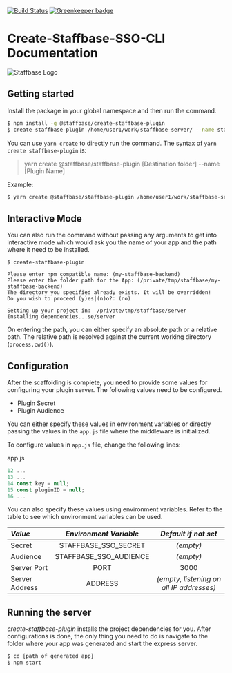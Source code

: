 [![Build Status](https://travis-ci.org/Staffbase/create-staffbase-plugin-nodejs.svg?branch=master)](https://travis-ci.org/Staffbase/create-staffbase-plugin-nodejs) [![Greenkeeper badge](https://badges.greenkeeper.io/Staffbase/create-staffbase-plugin-nodejs.svg)](https://greenkeeper.io/)

# Create-Staffbase-SSO-CLI Documentation
![Staffbase Logo](https://staffbase.com/wp-content/themes/staffbase-theme/img/logo-blau.svg)
## Getting started
Install the package in your global namespace and then run the command.

```bash
$ npm install -g @staffbase/create-staffbase-plugin
$ create-staffbase-plugin /home/user1/work/staffbase-server/ --name staffbase-sso-server
```

You can use `yarn create` to directly run the command. The syntax of `yarn create staffbase-plugin` is:
> yarn create @staffbase/staffbase-plugin [Destination folder] --name [Plugin Name]

Example:
```bash
$ yarn create @staffbase/staffbase-plugin /home/user1/work/staffbase-server/ --name staffbase-sso-server
```
## Interactive Mode
You can also run the command without passing any arguments to get into interactive
mode which would ask you the name of your app and the path where it need to be installed.
```
$ create-staffbase-plugin

Please enter npm compatible name: (my-staffbase-backend)
Please enter the folder path for the App: (/private/tmp/staffbase/my-staffbase-backend)
The directory you specified already exists. It will be overridden!
Do you wish to proceed (y)es|(n)o?: (no)

Setting up your project in:  /private/tmp/staffbase/server
Installing dependencies...se/server
```

On entering the path, you can either specify an absolute path or a relative path. The relative path is resolved against the current working directory (`process.cwd()`).

## Configuration
After the scaffolding is complete, you need to provide some values for configuring your
plugin server. The following values need to be configured.

- Plugin Secret
- Plugin Audience

You can either specify these values in environment variables or directly passing
the values in the `app.js` file where the middleware is initialized.

To configure values in `app.js` file, change the following lines:

app.js
```javascript
12 ...
13 ...
14 const key = null;
15 const pluginID = null;
16 ...
```

You can also specify these values using environment variables.
Refer to the table to see which environment variables can be used.

|   *Value*     |   *Environment Variable*    |           *Default if not set*           |
|:--------------|:--------------------------: |:----------------------------------------:|
|Secret         |STAFFBASE_SSO_SECRET         | *(empty)*                                |
|Audience       |STAFFBASE_SSO_AUDIENCE       | *(empty)*                                |
|Server Port    |PORT                         | 3000                                     |
|Server Address |ADDRESS                      | *(empty, listening on all IP addresses)* |

## Running the server
_create-staffbase-plugin_ installs the project dependencies for you.
After configurations is done, the only thing you need to do is navigate to the
folder where your app was generated and start the express server.
```bash
$ cd [path of generated app]
$ npm start
```
